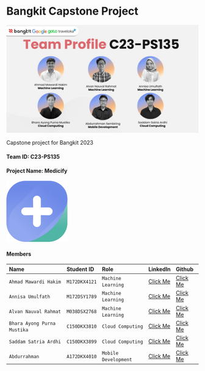 
# Bangkit Capstone Project

![team members](https://raw.githubusercontent.com/Medicify/.github/main/Go%20to%20market.jpg)

Capstone project for Bangkit 2023

#### Team ID: C23-PS135
#### Project Name: Medicify

![Logo](https://raw.githubusercontent.com/Medicify/.github/main/logo_160px.png)


#### Members




| Name | Student ID     | Role   |LinkedIn   |Github   |
| :-------- | :------- | :------------ |:------------ |:------------ |
| `Ahmad Mawardi Hakim`   | `M172DKX4121` | `Machine Learning` | [Click Me]( https://www.linkedin.com/in/ahmad-mawardi-hakim-55869b201)| [Click Me](https://github.com/ahmadmawardihakim) |
| `Annisa Umulfath`   | `M172DSY1789` | `Machine Learning` |[Click Me](https://www.linkedin.com/in/annisa-umulfath-31840b224)| [Click Me](https://github.com/annisaumulfath ) |
| `Alvan Nauval Rahmat`   | `M038DSX2768` | `Machine Learning` |[Click Me](https://www.linkedin.com/in/alvannauval)| [Click Me](https://github.com/alvannauval) |
| `Bhara Ayong Purna Mustika`   | `C150DKX3810` | `Cloud Computing` |[Click Me](https://www.linkedin.com/in/bharaayongpm)| [Click Me](https://github.com/BharaAyongPM) |
| `Saddam Satria Ardhi`   | `C150DKX3899` | `Cloud Computing` |[Click Me](https://www.linkedin.com/in/saddam-satria-ardhi-837570170)| [Click Me](https://github.com/saddam-satria) |
| `Abdurrahman`   | `A172DKX4010` | `Mobile Development` |[Click Me](https://www.linkedin.com/in/abdurrahman-sembiring-062617250 )| [Click Me]( https://github.com/Lastdough ) |


<!-- ### Repositories

#### Cloud Computing
##### [Drug Service API](https://github.com/Medicify/drug-service)
##### [Recommendation Service API]( https://github.com/Medicify/recommendation-service)
##### [OCR Service API](https://github.com/Medicify/ocr-service)
##### [Scraping Service](https://github.com/Medicify/scraping-service)
#### Machine Learning
##### [Dataset Cleaning](https://github.com/Medicify/dataset-cleaning)
#### Mobile Developer
##### [Android Development](https://github.com/Medicify/md-medicify) -->


